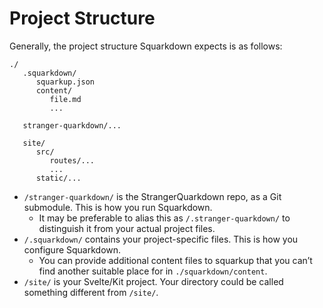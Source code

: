 # Project Structure
<!-- #SQUARK live!
| dest = docs/walkthrough/project-structure
-->

Generally, the project structure Squarkdown expects is as follows:

```
./
   .squarkdown/
      squarkup.json
      content/
         file.md
         ...

   stranger-quarkdown/...

   site/
      src/
         routes/...
         ...
      static/...
```

- `/stranger-quarkdown/` is the StrangerQuarkdown repo, as a Git submodule. This is how you run Squarkdown.
  - It may be preferable to alias this as `/.stranger-quarkdown/` to distinguish it from your actual project files.
- `/.squarkdown/` contains your project-specific files. This is how you configure Squarkdown.
  - You can provide additional content files to squarkup that you can’t find another suitable place for in `./squarkdown/content`.
- `/site/` is your Svelte/Kit project. Your directory could be called something different from `/site/`.
